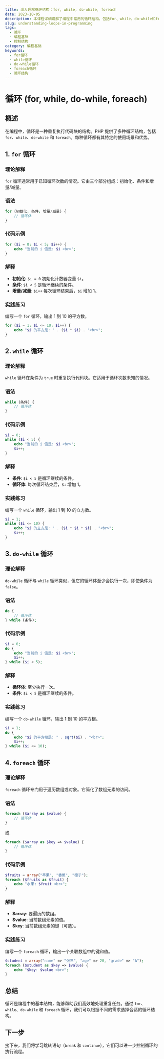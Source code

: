 ```yaml
---
title: 深入理解循环结构：for, while, do-while, foreach
date: 2023-10-05
description: 本课程详细讲解了编程中常用的循环结构，包括for、while、do-while和foreach循环，帮助你掌握如何在不同场景下高效使用这些循环。
slug: understanding-loops-in-programming
tags:
  - 循环
  - 编程基础
  - 控制结构
category: 编程基础
keywords:
  - for循环
  - while循环
  - do-while循环
  - foreach循环
  - 循环结构
---
```


# 循环 (for, while, do-while, foreach)

## 概述

在编程中，循环是一种重复执行代码块的结构。PHP 提供了多种循环结构，包括 `for`、`while`、`do-while` 和 `foreach`。每种循环都有其特定的使用场景和优势。

## 1. `for` 循环

### 理论解释

`for` 循环通常用于已知循环次数的情况。它由三个部分组成：初始化、条件和增量/减量。

### 语法

```php
for (初始化; 条件; 增量/减量) {
    // 循环体
}
```

### 代码示例

```php
for ($i = 0; $i < 5; $i++) {
    echo "当前的 i 值是: $i <br>";
}
```

### 解释

- **初始化**: `$i = 0` 初始化计数器变量 `$i`。
- **条件**: `$i < 5` 是循环继续的条件。
- **增量/减量**: `$i++` 每次循环结束后，`$i` 增加 1。

### 实践练习

编写一个 `for` 循环，输出 1 到 10 的平方数。

```php
for ($i = 1; $i <= 10; $i++) {
    echo "$i 的平方是: " . ($i * $i) . "<br>";
}
```

## 2. `while` 循环

### 理论解释

`while` 循环在条件为 `true` 时重复执行代码块。它适用于循环次数未知的情况。

### 语法

```php
while (条件) {
    // 循环体
}
```

### 代码示例

```php
$i = 0;
while ($i < 5) {
    echo "当前的 i 值是: $i <br>";
    $i++;
}
```

### 解释

- **条件**: `$i < 5` 是循环继续的条件。
- **循环体**: 每次循环结束后，`$i` 增加 1。

### 实践练习

编写一个 `while` 循环，输出 1 到 10 的立方数。

```php
$i = 1;
while ($i <= 10) {
    echo "$i 的立方是: " . ($i * $i * $i) . "<br>";
    $i++;
}
```

## 3. `do-while` 循环

### 理论解释

`do-while` 循环与 `while` 循环类似，但它的循环体至少会执行一次，即使条件为 `false`。

### 语法

```php
do {
    // 循环体
} while (条件);
```

### 代码示例

```php
$i = 0;
do {
    echo "当前的 i 值是: $i <br>";
    $i++;
} while ($i < 5);
```

### 解释

- **循环体**: 至少执行一次。
- **条件**: `$i < 5` 是循环继续的条件。

### 实践练习

编写一个 `do-while` 循环，输出 1 到 10 的平方根。

```php
$i = 1;
do {
    echo "$i 的平方根是: " . sqrt($i) . "<br>";
    $i++;
} while ($i <= 10);
```

## 4. `foreach` 循环

### 理论解释

`foreach` 循环专门用于遍历数组或对象。它简化了数组元素的访问。

### 语法

```php
foreach ($array as $value) {
    // 循环体
}
```

或

```php
foreach ($array as $key => $value) {
    // 循环体
}
```

### 代码示例

```php
$fruits = array("苹果", "香蕉", "橙子");
foreach ($fruits as $fruit) {
    echo "水果: $fruit <br>";
}
```

### 解释

- **$array**: 要遍历的数组。
- **$value**: 当前数组元素的值。
- **$key**: 当前数组元素的键（可选）。

### 实践练习

编写一个 `foreach` 循环，输出一个关联数组中的键和值。

```php
$student = array("name" => "张三", "age" => 20, "grade" => "A");
foreach ($student as $key => $value) {
    echo "$key: $value <br>";
}
```

## 总结

循环是编程中的基本结构，能够帮助我们高效地处理重复任务。通过 `for`、`while`、`do-while` 和 `foreach` 循环，我们可以根据不同的需求选择合适的循环结构。

## 下一步

接下来，我们将学习跳转语句（`break` 和 `continue`），它们可以进一步控制循环的执行流程。